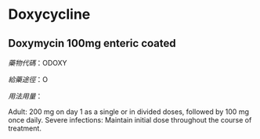 # Doxycycline

## Doxymycin 100mg enteric coated

_藥物代碼_：ODOXY

_給藥途徑_：O

_用法用量_：

Adult: 200 mg on day 1 as a single or in divided doses, followed by 100 mg once daily. Severe infections: Maintain initial dose throughout the course of treatment.

